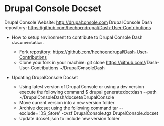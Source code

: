 Drupal Console Docset
=======================

Drupal Console Website: http://drupalconsole.com
Drupal Console Dash repository: https://github.com/hechoendrupal/Dash-User-Contributions


* How to setup environment to contribute to Drupal Console Dash documentation.
  * Fork repository: https://github.com/hechoendrupal/Dash-User-Contributions
  * Clone your fork in your machine: git clone https://github.com/<YOUR-USER>/Dash-User-Contributions ~/DrupalConsoleDash
  
* Updating DrupalConsole Docset
  * Using latest version of Drupal Console or using a dev version execute the following command
  	$ drupal generate:doc:dash --path ~/DrupalConsoleDash/docsets/DrupalConsole
  * Move current version into a new version folder
  * Archive docset using the following command
    tar --exclude='.DS_Store' -cvzf DrupalConsole.tgz DrupalConsole.docset
  * Update docset.json to include new version folder  
